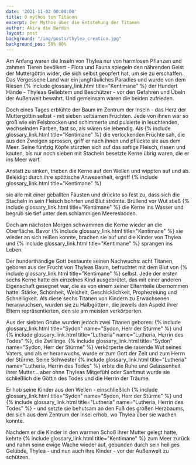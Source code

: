 ```yaml
---
date: '2021-11-02 00:00:00'
title: O mýthos ton Titánon
excerpt: Der Mythos über die Entstehung der Titanen
author: Akira die Bardin
layout: post
background: "/img/posts/thylea_creation.jpg"
background_pos: 50% 80%
---
```


Am Anfang waren die Inseln von Thylea nur von harmlosen Pflanzen und zahmen
Tieren bevölkert - Flora und Fauna spiegeln den nährenden Geist der Muttergöttin
wider, die sich selbst geopfert hat, um sie zu erschaffen.  Das Vergessene Land
war ein jungfräuliches Paradies und wurde von dem Riesen {% include glossary_link.html title="Kentimane" %}
der Hundert Hände - Thyleas Geliebtem und Beschützer - vor den Gefahren und
Übeln der Außenwelt bewahrt. Und gemeinsam waren die beiden zufrieden.

Doch eines Tages erblühte der Baum im Zentrum der Inseln - das Herz der
Muttergöttin selbst - mit sieben seltsamen Früchten. Jede von ihnen war so groß
wie ein Felsbrocken und schimmerte und pulsierte in leuchtenden, wechselnden
Farben, fast so, als wären sie lebendig. Als {% include glossary_link.html title="Kentimane" %}
die verlockenden Früchte sah, die aus den Zweigen sprossen, griff er nach ihnen
und pflückte sie aus dem Meer. Seine fünfzig Köpfe stürzten sich auf das saftige
Fleisch, rissen und kauten, bis nur noch sieben mit Stacheln besetzte Kerne
übrig waren, die er ins Meer warf.

Anstatt zu sinken, trieben die Kerne auf den Wellen und wippten auf und ab.
Beleidigt durch ihre spöttische Anwesenheit, ergriff {% include glossary_link.html title="Kentimane" %}

sie alle mit einer geballten Fäusten und drückte so fest zu, dass sich die
Stacheln in sein Fleisch bohrten und Blut strömte. Brüllend vor Wut stieß
{% include glossary_link.html title="Kentimane" %} die Kerne ins Wasser und begrub
sie tief unter dem schlammigen Meeresboden.

Doch am nächsten Morgen schwammen die Kerne wieder an die Oberfläche. Bevor
{% include glossary_link.html title="Kentimane" %} sie wieder an sich reißen
konnte, brachen sie auf und die Kinder von Thylea und
{% include glossary_link.html title="Kentimane" %} sprangen ins Leben.

Der hunderthändige Gott bestaunte seinen Nachwuchs: acht Titanen, geboren aus
der Frucht von Thyleas Baum, befruchtet mit dem Blut von {% include glossary_link.html title="Kentimane" %}
selbst. Jede der ersten sechs Kerne hatte ein einzelnes Kind ausgebrütet, das
mit einer anderen Eigenschaft gesegnet war, die es von einem seiner Elternteile
übernommen hatte: Stärke, Schönheit, Weisheit, Geschicklichkeit, Prophezeiung
und Schnelligkeit. Als diese sechs Titanen von Kindern zu Erwachsenen
heranwuchsen, wurden sie zu Halbgöttern, die jeweils den Aspekt ihrer Eltern
repräsentierten, den sie am meisten verkörperten.

Aus der siebten Grube wurden jedoch zwei Titanen geboren:
{% include glossary_link.html title="Sydon" name="Sydon, Herr der Stürme" %} und
{% include glossary_link.html title="Lutheria" name="Lutheria, Herrin des Todes" %}, die
Zwillinge. {% include glossary_link.html title="Sydon" name="Sydon, Herr der Stürme" %}
verkörperte die rasende Wut seines Vaters, und als er heranwuchs, wurde er zum
Gott der Zeit und zum Herrn der Stürme. Seine Schwester
{% include glossary_link.html title="Lutheria" name="Lutheria, Herrin des Todes" %}
erbte die Ruhe und Gelassenheit ihrer Mutter... aber ohne Thyleas Mitgefühl oder
Sanftmut wurde sie schließlich die Göttin des Todes und die Herrin der Träume.

Er hob seine Kinder aus den Wellen - einschließlich
{% include glossary_link.html title="Sydon" name="Sydon, Herr der Stürme" %} und
{% include glossary_link.html title="Lutheria" name="Lutheria, Herrin des Todes" %} - und
setzte sie behutsam an den Fuß des großen Herzbaums, der sich aus dem Zentrum
der Insel erhob, wo Thylea über sie wachen konnte.

Nachdem er die Kinder in den warmen Schoß ihrer Mutter gelegt hatte, kehrte
{% include glossary_link.html title="Kentimane" %} zum Meer zurück und nahm seine
ewige Wache wieder auf, gebunden durch sein heiliges Gelübde, Thylea - und nun
auch ihre Kinder - vor der Außenwelt zu schützen.
